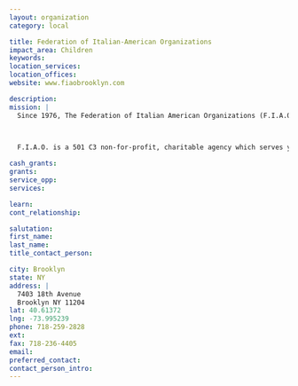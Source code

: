 ```yaml
---
layout: organization
category: local

title: Federation of Italian-American Organizations
impact_area: Children
keywords: 
location_services: 
location_offices: 
website: www.fiaobrooklyn.com

description: 
mission: |
  Since 1976, The Federation of Italian American Organizations (F.I.A.O.) has been serving the needs of the Italian American community and the community at large of the City of New York. F.I.A.O. has been in the forefront in developing and implementing programs designed to empower people and give them the resources necessary to confront their problems.

  

  F.I.A.O. is a 501 C3 non-for-profit, charitable agency which serves youth, seniors, immigrants and the entire family unit in its two social service offices and in its twenty after- school tutorial, recreational and counseling programs.

cash_grants: 
grants: 
service_opp: 
services: 

learn: 
cont_relationship: 

salutation: 
first_name: 
last_name: 
title_contact_person: 

city: Brooklyn
state: NY
address: |
  7403 18th Avenue     
  Brooklyn NY 11204
lat: 40.61372
lng: -73.995239
phone: 718-259-2828
ext: 
fax: 718-236-4405
email: 
preferred_contact: 
contact_person_intro: 
---
```

